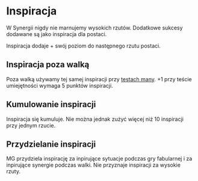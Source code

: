 # Inspiracja

W Synergii nigdy nie marnujemy wysokich rzutów. Dodatkowe sukcesy dodawane są jako inspiracja dla postaci.

Inspiracja dodaje + swój poziom do następnego rzutu postaci.

## Inspiracja poza walką

Poza walką używamy tej samej inspiracji przy [testach many](#file-mana-poza-walka-md).
+1 przy teście umiejętności wymaga 5 punktów inspiracji.

## Kumulowanie inspiracji

Inspiracja się kumuluje. Nie można jednak zużyć więcej niż 10 inspiracji przy jednym rzucie.

## Przydzielanie inspiracji

MG przydziela inspirację za inpirujące sytuacje podczas gry fabularnej i za inpirujące synergie podczas walki.
Nie przyznaje inspiracji za wysokie rzuty.
